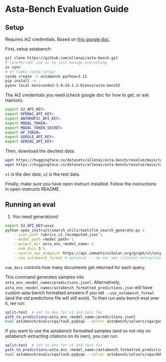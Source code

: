 # Asta-Bench Evaluation Guide

## Setup

Requires Ai2 credentials.
Based on [this google doc](https://docs.google.com/document/u/1/d/1E1v4wLAsW56AsKVEsLJBLXFMN8AFMqKxAPb2vPoqWUw/edit?tab=t.0).

First, setup astabench:
```bash
git clone https://github.com/allenai/asta-bench.git
# (preferred) use uv to just manage everything
uv sync
# or (weka conda setup)
conda create -n astabench python=3.11
pip install -e .
pyenv local miniconda3-3.9-24.1.2-0/envs/asta-bench2
```

The Ai2 credentials you need (check google doc for how to get, or ask Hamish):
```bash
export S2_API_KEY=
export OPENAI_API_KEY=
export ANTHROPIC_API_KEY=
export MODAL_TOKEN=
export MODAL_TOKEN_SECRET=
export HF_TOKEN=
export GOOGLE_API_KEY=
export GEMINI_API_KEY=
```

Then, download the dev/test data:
```bash
wget https://huggingface.co/datasets/allenai/asta-bench/resolve/main/tasks/sqa/rubrics_v1_recomputed.json
wget https://huggingface.co/datasets/allenai/asta-bench/resolve/main/tasks/sqa/rubrics_v2_recomputed.json
```

`v1` is the dev data, `v2` is the test data.


Finally, make sure you have open instruct installed. Follow the instructions in open-instructs README.

## Running an eval

1. You need generations!
```bash
export S2_API_KEY=xxxx
python open_instruct/search_utils/toolvllm_search_generate.py \
    --json_path rubrics_v1_recomputed.json \
    --model_path <model_path> \
    --output_dir asta_env_<model_name> \
    --num_docs 3 \
    --search_api_endpoint https://api.semanticscholar.org/graph/v1/snippet/search \
    --use_astabench_format # optional -- do our own citation extraction (a bit buggy)
```

`num_docs` controls how many documents get returned for each query.

This command generates samples into `asta_env_<model_name>/predictions.jsonl`.
Alternatively, `asta_env_<model_name>/astabench_formatted_predictions.json` will have custom asta-bench formatted answers if you set `--use_astabench_format` (and the old predictions file will still exist).
To then run asta-bench eval over it, we run:

```bash
split=test  # set to dev for v1 and test for 
path_to_predictions=asta_env_<model_name>/predictions.jsonl
eval astabench/evals/sqa/task.py@sqa --solver astabench/solvers/sqa/general_memorized/memorized_solver.py@formatted_solver --model openai/o4-mini -T scorer_model=google/gemini-2.5-pro-preview-03-25 -T split=${split} -S require_snippets=false -S sys_name_or_path=${path_to_predictions} --retry-on-error=10 --log-shared
```

If you want to use the astabench formatted samples (and so not rely on astabench extracting citations on its own), you can run:

```bash
split=test  # set to dev for v1 and test for 
path_to_predictions=asta_env_<model_name>/astabench_formatted_predictions.json
eval astabench/evals/sqa/task.py@sqa --solver astabench/solvers/sqa/debug/cached_solver.py@cache_solver --model openai/o4-mini -T scorer_model=google/gemini-2.5-pro-preview-03-25 -T split=${split} -S require_snippets=false -S sys_name_or_path=${path_to_predictions} --retry-on-error=10 --log-shared
```
